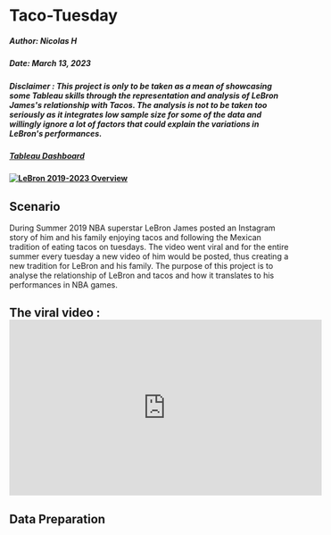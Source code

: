 # Taco-Tuesday

##### Author: Nicolas H

##### Date: March 13, 2023

##### Disclaimer : This project is only to be taken as a mean of showcasing some Tableau skills through the representation and analysis of LeBron James's relationship with Tacos. The analysis is not to be taken too seriously as it integrates low sample size for some of the data and willingly ignore a lot of factors that could explain the variations in LeBron's performances. 

##### [Tableau Dashboard](https://public.tableau.com/shared/JTTC2KJCP?:display_count=n&:origin=viz_share_link)

#### <div class='tableauPlaceholder' id='viz1678736292296' style='position: relative'><noscript><a href='#'><img alt='LeBron 2019-2023 Overview ' src='https:&#47;&#47;public.tableau.com&#47;static&#47;images&#47;JT&#47;JTTC2KJCP&#47;1_rss.png' style='border: none' /></a></noscript><object class='tableauViz'  style='display:none;'><param name='host_url' value='https%3A%2F%2Fpublic.tableau.com%2F' /> <param name='embed_code_version' value='3' /> <param name='path' value='shared&#47;JTTC2KJCP' /> <param name='toolbar' value='yes' /><param name='static_image' value='https:&#47;&#47;public.tableau.com&#47;static&#47;images&#47;JT&#47;JTTC2KJCP&#47;1.png' /> <param name='animate_transition' value='yes' /><param name='display_static_image' value='yes' /><param name='display_spinner' value='yes' /><param name='display_overlay' value='yes' /><param name='display_count' value='yes' /><param name='language' value='en-US' /></object></div>                

## Scenario
During Summer 2019 NBA superstar LeBron James posted an Instagram story of him and his family enjoying tacos and following the Mexican tradition of eating tacos on tuesdays. The video went viral and for the entire summer every tuesday a new video of him would be posted, thus creating a new tradition for LeBron and his family. The purpose of this project is to analyse the relationship of LeBron and tacos and how it translates to his performances in NBA games.

## The viral video : <iframe width="560" height="315" src="https://www.youtube.com/embed/UFOHYRZAu3I" title="YouTube video player" frameborder="0" allow="accelerometer; autoplay; clipboard-write; encrypted-media; gyroscope; picture-in-picture; web-share" allowfullscreen></iframe>

## Data Preparation
